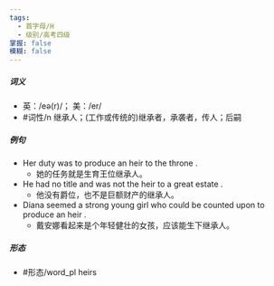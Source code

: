 ```yaml
---
tags:
  - 首字母/H
  - 级别/高考四级
掌握: false
模糊: false
---
```

##### 词义
- 英：/eə(r)/； 美：/er/
- #词性/n  继承人；(工作或传统的)继承者，承袭者，传人；后嗣
##### 例句
- Her duty was to produce an heir to the throne .
	- 她的任务就是生育王位继承人。
- He had no title and was not the heir to a great estate .
	- 他没有爵位，也不是巨额财产的继承人。
- Diana seemed a strong young girl who could be counted upon to produce an heir .
	- 戴安娜看起来是个年轻健壮的女孩，应该能生下继承人。
##### 形态
- #形态/word_pl heirs
